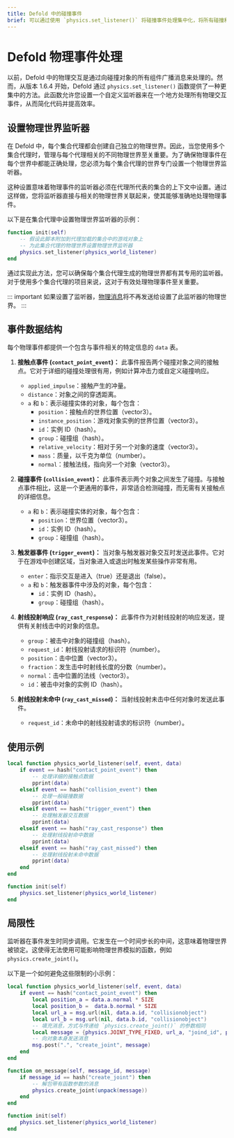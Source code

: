 ```yaml
---
title: Defold 中的碰撞事件
brief: 可以通过使用 `physics.set_listener()` 将碰撞事件处理集中化，将所有碰撞和交互消息定向到单个指定函数。
---
```


# Defold 物理事件处理

以前，Defold 中的物理交互是通过向碰撞对象的所有组件广播消息来处理的。然而，从版本 1.6.4 开始，Defold 通过 `physics.set_listener()` 函数提供了一种更集中的方法。此函数允许您设置一个自定义监听器来在一个地方处理所有物理交互事件，从而简化代码并提高效率。

## 设置物理世界监听器

在 Defold 中，每个集合代理都会创建自己独立的物理世界。因此，当您使用多个集合代理时，管理与每个代理相关的不同物理世界至关重要。为了确保物理事件在每个世界中都能正确处理，您必须为每个集合代理的世界专门设置一个物理世界监听器。

这种设置意味着物理事件的监听器必须在代理所代表的集合的上下文中设置。通过这样做，您将监听器直接与相关的物理世界关联起来，使其能够准确地处理物理事件。

以下是在集合代理中设置物理世界监听器的示例：

```lua
function init(self)
    -- 假设此脚本附加到代理加载的集合中的游戏对象上
    -- 为此集合代理的物理世界设置物理世界监听器
    physics.set_listener(physics_world_listener)
end
```

通过实现此方法，您可以确保每个集合代理生成的物理世界都有其专用的监听器。对于使用多个集合代理的项目来说，这对于有效处理物理事件至关重要。

::: important
如果设置了监听器，[物理消息](/manuals/physics-messages)将不再发送给设置了此监听器的物理世界。
:::

## 事件数据结构

每个物理事件都提供一个包含与事件相关的特定信息的 `data` 表。

1. **接触点事件 (`contact_point_event`)：**
此事件报告两个碰撞对象之间的接触点。它对于详细的碰撞处理很有用，例如计算冲击力或自定义碰撞响应。

   - `applied_impulse`：接触产生的冲量。
   - `distance`：对象之间的穿透距离。
   - `a` 和 `b`：表示碰撞实体的对象，每个包含：
     - `position`：接触点的世界位置（vector3）。
     - `instance_position`：游戏对象实例的世界位置（vector3）。
     - `id`：实例 ID（hash）。
     - `group`：碰撞组（hash）。
     - `relative_velocity`：相对于另一个对象的速度（vector3）。
     - `mass`：质量，以千克为单位（number）。
     - `normal`：接触法线，指向另一个对象（vector3）。

2. **碰撞事件 (`collision_event`)：**
此事件表示两个对象之间发生了碰撞。与接触点事件相比，这是一个更通用的事件，非常适合检测碰撞，而无需有关接触点的详细信息。

   - `a` 和 `b`：表示碰撞实体的对象，每个包含：
     - `position`：世界位置（vector3）。
     - `id`：实例 ID（hash）。
     - `group`：碰撞组（hash）。

3. **触发器事件 (`trigger_event`)：** 
当对象与触发器对象交互时发送此事件。它对于在游戏中创建区域，当对象进入或退出时触发某些操作非常有用。

   - `enter`：指示交互是进入（true）还是退出（false）。
   - `a` 和 `b`：触发器事件中涉及的对象，每个包含：
     - `id`：实例 ID（hash）。
     - `group`：碰撞组（hash）。

4. **射线投射响应 (`ray_cast_response`)：**
此事件作为对射线投射的响应发送，提供有关射线击中的对象的信息。

   - `group`：被击中对象的碰撞组（hash）。
   - `request_id`：射线投射请求的标识符（number）。
   - `position`：击中位置（vector3）。
   - `fraction`：发生击中时射线长度的分数（number）。
   - `normal`：击中位置的法线（vector3）。
   - `id`：被击中对象的实例 ID（hash）。

5. **射线投射未命中 (`ray_cast_missed`)：**
当射线投射未击中任何对象时发送此事件。

   - `request_id`：未命中的射线投射请求的标识符（number）。

## 使用示例

```lua
local function physics_world_listener(self, event, data)
    if event == hash("contact_point_event") then
        -- 处理详细的接触点数据
        pprint(data)
    elseif event == hash("collision_event") then
        -- 处理一般碰撞数据
        pprint(data)
    elseif event == hash("trigger_event") then
        -- 处理触发器交互数据
        pprint(data)
    elseif event == hash("ray_cast_response") then
        -- 处理射线投射命中数据
        pprint(data)
    elseif event == hash("ray_cast_missed") then
        -- 处理射线投射未命中数据
        pprint(data)
    end
end

function init(self)
    physics.set_listener(physics_world_listener)
end
```

## 局限性

监听器在事件发生时同步调用。它发生在一个时间步长的中间，这意味着物理世界被锁定。这使得无法使用可能影响物理世界模拟的函数，例如 `physics.create_joint()`。

以下是一个如何避免这些限制的小示例：
```lua
local function physics_world_listener(self, event, data)
    if event == hash("contact_point_event") then
        local position_a = data.a.normal * SIZE
        local position_b =  data.b.normal * SIZE
        local url_a = msg.url(nil, data.a.id, "collisionobject")
        local url_b = msg.url(nil, data.b.id, "collisionobject")
        -- 填充消息，方式与传递给 `physics.create_joint()` 的参数相同
        local message = {physics.JOINT_TYPE_FIXED, url_a, "joind_id", position_a, url_b, position_b, {max_length = SIZE}}
        -- 向对象本身发送消息
        msg.post(".", "create_joint", message)
    end
end

function on_message(self, message_id, message)
    if message_id == hash("create_joint") then
        -- 解包带有函数参数的消息
        physics.create_joint(unpack(message))
    end
end

function init(self)
    physics.set_listener(physics_world_listener)
end
```
